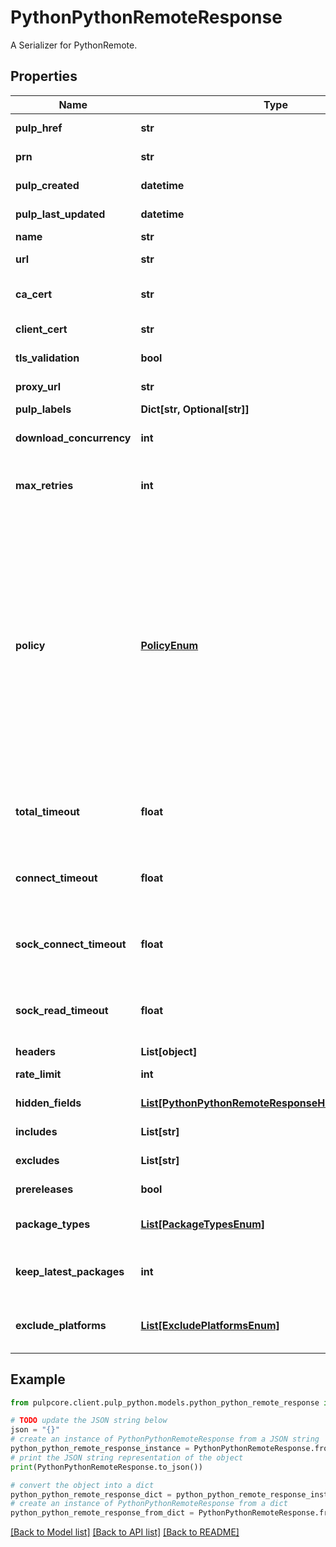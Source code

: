 # PythonPythonRemoteResponse

A Serializer for PythonRemote.

## Properties

Name | Type | Description | Notes
------------ | ------------- | ------------- | -------------
**pulp_href** | **str** |  | [optional] [readonly] 
**prn** | **str** | The Pulp Resource Name (PRN). | [optional] [readonly] 
**pulp_created** | **datetime** | Timestamp of creation. | [optional] [readonly] 
**pulp_last_updated** | **datetime** | Timestamp of the most recent update of the remote. | [optional] [readonly] 
**name** | **str** | A unique name for this remote. | 
**url** | **str** | The URL of an external content source. | 
**ca_cert** | **str** | A PEM encoded CA certificate used to validate the server certificate presented by the remote server. | [optional] 
**client_cert** | **str** | A PEM encoded client certificate used for authentication. | [optional] 
**tls_validation** | **bool** | If True, TLS peer validation must be performed. | [optional] 
**proxy_url** | **str** | The proxy URL. Format: scheme://host:port | [optional] 
**pulp_labels** | **Dict[str, Optional[str]]** |  | [optional] 
**download_concurrency** | **int** | Total number of simultaneous connections. If not set then the default value will be used. | [optional] 
**max_retries** | **int** | Maximum number of retry attempts after a download failure. If not set then the default value (3) will be used. | [optional] 
**policy** | [**PolicyEnum**](PolicyEnum.md) | The policy to use when downloading content. The possible values include: &#39;immediate&#39;, &#39;on_demand&#39;, and &#39;streamed&#39;. &#39;on_demand&#39; is the default.  * &#x60;immediate&#x60; - When syncing, download all metadata and content now. * &#x60;on_demand&#x60; - When syncing, download metadata, but do not download content now. Instead, download content as clients request it, and save it in Pulp to be served for future client requests. * &#x60;streamed&#x60; - When syncing, download metadata, but do not download content now. Instead,download content as clients request it, but never save it in Pulp. This causes future requests for that same content to have to be downloaded again. | [optional] 
**total_timeout** | **float** | aiohttp.ClientTimeout.total (q.v.) for download-connections. The default is null, which will cause the default from the aiohttp library to be used. | [optional] 
**connect_timeout** | **float** | aiohttp.ClientTimeout.connect (q.v.) for download-connections. The default is null, which will cause the default from the aiohttp library to be used. | [optional] 
**sock_connect_timeout** | **float** | aiohttp.ClientTimeout.sock_connect (q.v.) for download-connections. The default is null, which will cause the default from the aiohttp library to be used. | [optional] 
**sock_read_timeout** | **float** | aiohttp.ClientTimeout.sock_read (q.v.) for download-connections. The default is null, which will cause the default from the aiohttp library to be used. | [optional] 
**headers** | **List[object]** | Headers for aiohttp.Clientsession | [optional] 
**rate_limit** | **int** | Limits requests per second for each concurrent downloader | [optional] 
**hidden_fields** | [**List[PythonPythonRemoteResponseHiddenFieldsInner]**](PythonPythonRemoteResponseHiddenFieldsInner.md) | List of hidden (write only) fields | [optional] [readonly] 
**includes** | **List[str]** | A list containing project specifiers for Python packages to include. | [optional] 
**excludes** | **List[str]** | A list containing project specifiers for Python packages to exclude. | [optional] 
**prereleases** | **bool** | Whether or not to include pre-release packages in the sync. | [optional] 
**package_types** | [**List[PackageTypesEnum]**](PackageTypesEnum.md) | The package types to sync for Python content. Leave blank to get everypackage type. | [optional] 
**keep_latest_packages** | **int** | The amount of latest versions of a package to keep on sync, includespre-releases if synced. Default 0 keeps all versions. | [optional] [default to 0]
**exclude_platforms** | [**List[ExcludePlatformsEnum]**](ExcludePlatformsEnum.md) | List of platforms to exclude syncing Python packages for. Possible valuesinclude: windows, macos, freebsd, and linux. | [optional] 

## Example

```python
from pulpcore.client.pulp_python.models.python_python_remote_response import PythonPythonRemoteResponse

# TODO update the JSON string below
json = "{}"
# create an instance of PythonPythonRemoteResponse from a JSON string
python_python_remote_response_instance = PythonPythonRemoteResponse.from_json(json)
# print the JSON string representation of the object
print(PythonPythonRemoteResponse.to_json())

# convert the object into a dict
python_python_remote_response_dict = python_python_remote_response_instance.to_dict()
# create an instance of PythonPythonRemoteResponse from a dict
python_python_remote_response_from_dict = PythonPythonRemoteResponse.from_dict(python_python_remote_response_dict)
```
[[Back to Model list]](../README.md#documentation-for-models) [[Back to API list]](../README.md#documentation-for-api-endpoints) [[Back to README]](../README.md)


